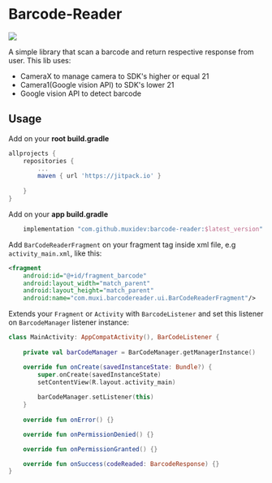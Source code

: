 # Barcode-Reader

[![](https://jitpack.io/v/muxidev/barcode-reader.svg)](https://jitpack.io/#muxidev/barcode-reader)

A simple library that scan a barcode and return respective response from user. This lib uses:
* CameraX to manage camera to SDK's higher or equal 21
* Camera1(Google vision API) to SDK's lower 21
* Google vision API to detect barcode

## Usage

Add on your **root build.gradle** 

```gradle
allprojects {
    repositories {
        ...
        maven { url 'https://jitpack.io' }
        
    }
}

```

Add on your **app build.gradle** 

```gradle 
	implementation "com.github.muxidev:barcode-reader:$latest_version"
```

Add `BarCodeReaderFragment` on your fragment tag inside xml file, e.g `activity_main.xml`, like this:
```xml
<fragment
	android:id="@+id/fragment_barcode"
	android:layout_width="match_parent"
	android:layout_height="match_parent"
	android:name="com.muxi.barcodereader.ui.BarCodeReaderFragment"/>

```

Extends your `Fragment` or `Activity` with `BarcodeListener` and set this listener on `BarcodeManager` listener instance:

```kotlin
class MainActivity: AppCompatActivity(), BarCodeListener {
    
    private val barCodeManager = BarCodeManager.getManagerInstance()

    override fun onCreate(savedInstanceState: Bundle?) {
        super.onCreate(savedInstanceState)
        setContentView(R.layout.activity_main)
        
        barCodeManager.setListener(this)
    }
    
    override fun onError() {}

    override fun onPermissionDenied() {}

    override fun onPermissionGranted() {}

    override fun onSuccess(codeReaded: BarcodeResponse) {}
}

```
